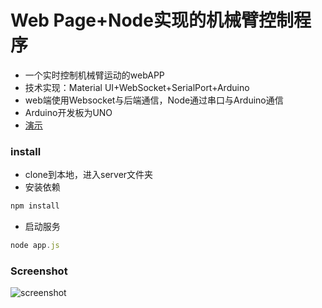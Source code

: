 # Web Page+Node实现的机械臂控制程序

- 一个实时控制机械臂运动的webAPP
- 技术实现：Material UI+WebSocket+SerialPort+Arduino
- web端使用Websocket与后端通信，Node通过串口与Arduino通信
- Arduino开发板为UNO
- [演示](https://tyanbiao.github.io/robotArm/server/public/)

### install
- clone到本地，进入server文件夹
- 安装依赖
```javascript
npm install
```
- 启动服务
```JavaScript
node app.js
```

### Screenshot
![screenshot](http://blog-1252366546.file.myqcloud.com/picture/screenshot.png)
